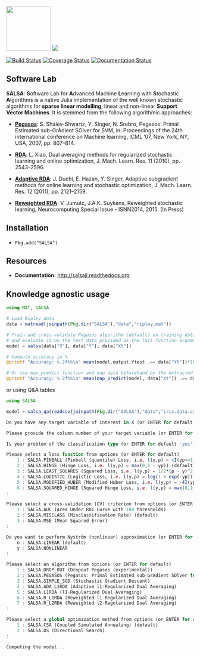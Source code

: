 <span>
<img src="https://github.com/jumutc/SALSA.jl/blob/master/docs/SALSA.png?raw=true" height="120"></img>
<img src="https://github.com/jumutc/SALSA.jl/blob/master/docs/logo.png?raw=true"></img>
</span>

[![Build Status](https://travis-ci.org/jumutc/SALSA.jl.svg)](https://travis-ci.org/jumutc/SALSA.jl)
[![Coverage Status](https://coveralls.io/repos/jumutc/SALSA.jl/badge.svg)](https://coveralls.io/r/jumutc/SALSA.jl)
[![Documentation Status](https://readthedocs.org/projects/salsajl/badge/?version=latest)](https://readthedocs.org/projects/salsajl/)

## Software Lab
**SALSA**: **S**oftware Lab for **A**dvanced Machine **L**earning with **S**tochastic **A**lgorithms is a native Julia implementation of the well known stochastic algorithms for **sparse linear modelling**, linear and non-linear **Support Vector Machines**. It is stemmed from the following algorithmic approaches:

- [**Pegasos**](http://ttic.uchicago.edu/~shai/papers/ShalevSiSr07.pdf): S. Shalev-Shwartz, Y. Singer, N. Srebro, Pegasos: Primal Estimated sub-GrAdient SOlver for SVM, in: Proceedings of the 24th international conference on Machine learning, ICML ’07, New York, NY, USA, 2007, pp. 807–814. 

- [**RDA**](http://research.microsoft.com/pubs/141578/xiao10JMLR.pdf): L. Xiao, Dual averaging methods for regularized stochastic learning and online optimization, J. Mach. Learn. Res. 11 (2010), pp. 2543–2596. 

- [**Adaptive RDA**](http://www.jmlr.org/papers/volume12/duchi11a/duchi11a.pdf): J. Duchi, E. Hazan, Y. Singer, Adaptive subgradient methods for online learning and stochastic optimization, J. Mach. Learn. Res. 12 (2011), pp. 2121–2159. 

- [**Reweighted RDA**](ftp.esat.kuleuven.be/pub/SISTA/vjumutc/reports/reweighted_l1rda_jumutc_suykens.pdf): V. Jumutc, J.A.K. Suykens, Reweighted stochastic learning, Neurocomputing Special Issue - ISNN2014, 2015. (In Press)


## Installation
 - ```Pkg.add("SALSA")```

## Resources
- **Documentation:** <http://salsajl.readthedocs.org>

## Knowledge agnostic usage
```julia
using MAT, SALSA

# Load Ripley data
data = matread(joinpath(Pkg.dir("SALSA"),"data","ripley.mat"))

# Train and cross-validate Pegasos algorithm (default) on training data  
# and evaluate it on the test data provided as the last function argument
model = salsa(data["X"], data["Y"], data["Xt"])

# Compute accuracy in %
@printf "Accuracy: %.2f%%\n" mean(model.output.Ytest .== data["Yt"])*100

# Or use map_predict function and map data beforehand by the extracted mean/std (default) 
@printf "Accuracy: %.2f%%\n" mean(map_predict(model, data["Xt"]) .== data["Yt"])*100
```
or using Q&A tables
```julia
using SALSA

model = salsa_qa(readcsv(joinpath(Pkg.dir("SALSA"),"data","iris.data.csv")))

Do you have any target variable of interest in X (or ENTER for default 'yes')? [y/n]: 

Please provide the column number of your target variable (or ENTER for default last column): 

Is your problem of the classification type (or ENTER for default 'yes')? [y/n]: 

Please select a loss function from options (or ENTER for default)
 	1 : SALSA.PINBALL (Pinball (quantile) Loss, i.e. l(y,p) = τI(yp>=1)yp + I(yp<1)(1 - yp))
	2 : SALSA.HINGE (Hinge Loss, i.e. l(y,p) = max(0,1 - yp)) (default)
	3 : SALSA.LEAST_SQUARES (Squared Loss, i.e. l(y,p) = 1/2*(p - y)^2)
	4 : SALSA.LOGISTIC (Logistic Loss, i.e. l(y,p) = log(1 + exp(-yp)))
	5 : SALSA.MODIFIED_HUBER (Modified Huber Loss, i.e. l(y,p) = -4I(yp<-1)yp + I(yp>=-1)max(0,1 - yp)^2)
	6 : SALSA.SQUARED_HINGE (Squared Hinge Loss, i.e. l(y,p) = max(0,1 - yp)^2)
: 

Please select a cross-validation (CV) criterion from options (or ENTER for default)
 	1 : SALSA.AUC (Area Under ROC Curve with 100 thresholds)
	2 : SALSA.MISCLASS (Misclassification Rate) (default)
	3 : SALSA.MSE (Mean Squared Error)
: 

Do you want to perform Nyström (nonlinear) approximation (or ENTER for default)? [y/n]
 	n : SALSA.LINEAR (default)
	y : SALSA.NONLINEAR
: 

Please select an algorithm from options (or ENTER for default)
 	1 : SALSA.DROP_OUT (Dropout Pegasos (experimental))
	2 : SALSA.PEGASOS (Pegasos: Primal Estimated sub-GrAdient SOlver for SVM) (default)
	3 : SALSA.SIMPLE_SGD (Stochastic Gradient Descent)
	4 : SALSA.ADA_L1RDA (Adaptive l1-Regularized Dual Averaging)
	5 : SALSA.L1RDA (l1-Regularized Dual Averaging)
	6 : SALSA.R_L1RDA (Reweighted l1-Regularized Dual Averaging)
	7 : SALSA.R_L2RDA (Reweighted l2-Regularized Dual Averaging)
: 

Please select a global optimization method from options (or ENTER for default)
 	1 : SALSA.CSA (Coupled Simulated Annealing) (default)
	2 : SALSA.DS (Directional Search)
: 

Computing the model...
```
